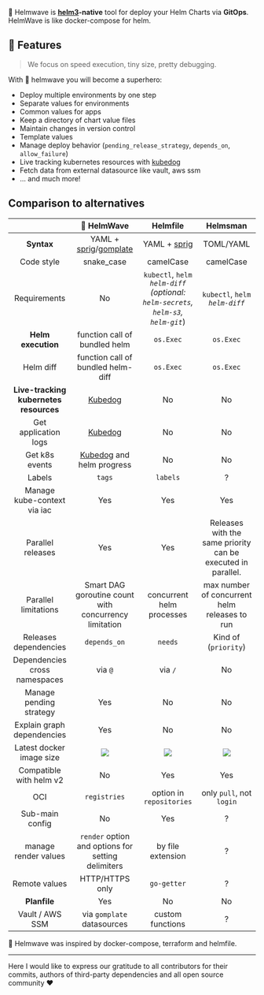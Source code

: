 🌊 Helmwave is **[helm3](https://github.com/helm/helm/)-native** tool for deploy your Helm Charts via **GitOps**.
HelmWave is like docker-compose for helm.

## 🚀 Features

> We focus on speed execution, tiny size, pretty debugging.

With 🌊 helmwave you will become a superhero:

- Deploy multiple environments by one step
- Separate values for environments
- Common values for apps
- Keep a directory of chart value files
- Maintain changes in version control
- Template values
- Manage deploy behavior (`pending_release_strategy`, `depends_on`, `allow_failure`)
- Live tracking kubernetes resources with [kubedog](https://github.com/werf/kubedog)
- Fetch data from external datasource like vault, aws ssm
- ... and much more!

## Comparison to alternatives

|                                        |                                        🌊 HelmWave                                        |                                       Helmfile                                        |                           Helmsman                            |
|:--------------------------------------:|:-----------------------------------------------------------------------------------------:|:-------------------------------------------------------------------------------------:|:-------------------------------------------------------------:|
|               **Syntax**               | YAML + [sprig](http://masterminds.github.io/sprig/)/[gomplate](https://docs.gomplate.ca/) |                  YAML + [sprig](http://masterminds.github.io/sprig/)                  |                           TOML/YAML                           |
|               Code style               |                                        snake_case                                         |                                       camelCase                                       |                           camelCase                           |
|              Requirements              |                                            No                                             | `kubectl`, `helm`<br> *`helm-diff` (optional: `helm-secrets`, `helm-s3`, `helm-git`*) |              `kubectl`, `helm`<br> *`helm-diff`*              |
|           **Helm execution**           |                               function call of bundled helm                               |                                       `os.Exec`                                       |                           `os.Exec`                           |
|               Helm diff                |                            function call of bundled helm-diff                             |                                       `os.Exec`                                       |                           `os.Exec`                           |
| **Live-tracking kubernetes resources** |                        [Kubedog](https://github.com/werf/kubedog)                         |                                          No                                           |                              No                               |
|          Get application logs          |                        [Kubedog](https://github.com/werf/kubedog)                         |                                          No                                           |                              No                               |
|             Get k8s events             |               [Kubedog](https://github.com/werf/kubedog) and helm progress                |                                          No                                           |                              No                               |
|                 Labels                 |                                          `tags`                                           |                                       `labels`                                        |                               ?                               |
|      Manage kube-context via iac       |                                            Yes                                            |                                          Yes                                          |                              Yes                              |
|           Parallel releases            |                                            Yes                                            |                                          Yes                                          | Releases with the same priority can be executed in parallel.  |
|          Parallel limitations          |                   Smart DAG goroutine count with concurrency limitation                   |                               concurrent helm processes                               |         max number of concurrent helm releases to run         |
|         Releases dependencies          |                                       `depends_on`                                        |                                        `needs`                                        |                     Kind of (`priority`)                      |
|     Dependencies cross namespaces      |                                          via `@`                                          |                                        via `/`                                        |                              No                               |
|        Manage pending strategy         |                                            Yes                                            |                                          No                                           |                              No                               |
|       Explain graph dependencies       |                                            Yes                                            |                                          No                                           |                              No                               |
|        Latest docker image size        |               ![](https://img.shields.io/docker/image-size/diamon/helmwave)               |            ![](https://img.shields.io/docker/image-size/chatwork/helmfile)            | ![](https://img.shields.io/docker/image-size/praqma/helmsman) |
|        Compatible with helm v2         |                                            No                                             |                                          Yes                                          |                              Yes                              |
|                  OCI                   |                                       `registries`                                        |                               option in `repositories`                                |                   only `pull`, not `login`                    |
|            Sub-main config             |                                            No                                             |                                          Yes                                          |                               ?                               |
|          manage render values          |                    `render` option and options for setting delimiters                     |                                   by file extension                                   |                               ?                               |
|             Remote values              |                                      HTTP/HTTPS only                                      |                                      `go-getter`                                      |                               ?                               |
|              **Planfile**              |                                            Yes                                            |                                          No                                           |                              No                               |
|            Vault / AWS SSM             |                                via `gomplate` datasources                                 |                                   custom functions                                    |                               ?                               |

🌊 Helmwave was inspired by docker-compose, terraform and helmfile.

---

Here I would like to express our gratitude to all contributors for their commits, authors of third-party dependencies and all open source community ❤️

<a data-theme="dark" data-layers="1,2,3,4" data-stack-embed="true" href="https://embed.stackshare.io/stacks/embed/c53d33cff1a65c5a640b1f64c4e49c"></a><script async src="https://cdn1.stackshare.io/javascripts/client-code.js" charset="utf-8"></script>
